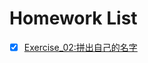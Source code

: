 # Homework List
- [x] [Exercise_02:拼出自己的名字](https://github.com/MinnieWen/computational_physics_N2015301510014/blob/master/exercise_02.md)
